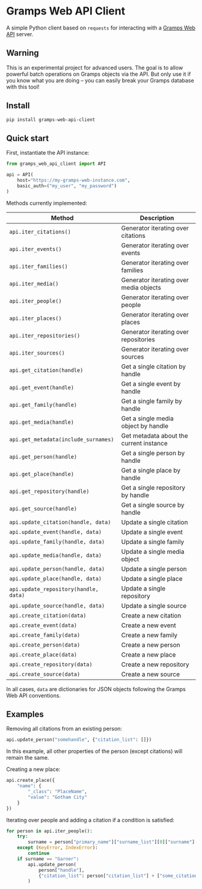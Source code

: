 # Gramps Web API Client


A simple Python client based on `requests` for interacting with a [Gramps Web API](https://github.com/gramps-project/gramps-webapi/) server.

## Warning

This is an experimental project for advanced users. The goal is to allow powerful batch operations on Gramps objects via the API. But only use it if you know what you are doing &ndash; you can easily break your Gramps database with this tool!

## Install

```bash
pip install gramps-web-api-client
```

## Quick start

First, instantiate the API instance:

```python
from gramps_web_api_client import API

api = API(
    host="https://my-gramps-web-instance.com",
    basic_auth=("my_user", "my_password")
)
```

Methods currently implemented:


| Method                                | Description                             |
|---------------------------------------|-----------------------------------------|
| `api.iter_citations()`                | Generator iterating over citations      |
| `api.iter_events()`                   | Generator iterating over events         |
| `api.iter_families()`                 | Generator iterating over families       |
| `api.iter_media()`                    | Generator iterating over media objects  |
| `api.iter_people()`                   | Generator iterating over people         |
| `api.iter_places()`                   | Generator iterating over places         |
| `api.iter_repositories()`             | Generator iterating over repositories   |
| `api.iter_sources()`                  | Generator iterating over sources        |
| `api.get_citation(handle)`            | Get a single citation by handle         |
| `api.get_event(handle)`               | Get a single event by handle            |
| `api.get_family(handle)`              | Get a single family by handle           |
| `api.get_media(handle)`               | Get a single media object by handle     |
| `api.get_metadata(include_surnames)`  | Get metadata about the current instance |
| `api.get_person(handle)`              | Get a single person by handle           |
| `api.get_place(handle)`               | Get a single place by handle            |
| `api.get_repository(handle)`          | Get a single repository by handle       |
| `api.get_source(handle)`              | Get a single source by handle           |
| `api.update_citation(handle, data)`   | Update a single citation                |
| `api.update_event(handle, data)`      | Update a single event                   |
| `api.update_family(handle, data)`     | Update a single family                  |
| `api.update_media(handle, data)`      | Update a single media object            |
| `api.update_person(handle, data)`     | Update a single person                  |
| `api.update_place(handle, data)`      | Update a single place                   |
| `api.update_repository(handle, data)` | Update a single repository              |
| `api.update_source(handle, data)`     | Update a single source                  |
| `api.create_citation(data)`           | Create a new citation                   |
| `api.create_event(data)`              | Create a new event                      |
| `api.create_family(data)`             | Create a new family                     |
| `api.create_person(data)`             | Create a new person                     |
| `api.create_place(data)`              | Create a new place                      |
| `api.create_repository(data)`         | Create a new repository                 |
| `api.create_source(data)`             | Create a new source                     |


In all cases, `data` are dictionaries for JSON objects following the Gramps Web API conventions.

## Examples

Removing all citations from an existing person:

```python
api.update_person("somehandle", {"citation_list": []})
```

In this example, all other properties of the person (except citations) will remain the same.

Creating a new place:

```python
api.create_place({
    "name": {
        "_class": "PlaceName",
        "value": "Gotham City"
    }
})
```

Iterating over people and adding a citation if a condition is satisfied:

```python
for person in api.iter_people():
    try:
        surname = person["primary_name"]["surname_list"][0]["surname"]
    except (KeyError, IndexError):
        continue
    if surname == "Garner":
        api.update_person(
            person["handle"],
            {"citation_list": person["citation_list"] + ["some_citation_handle"]}
        )    
```
